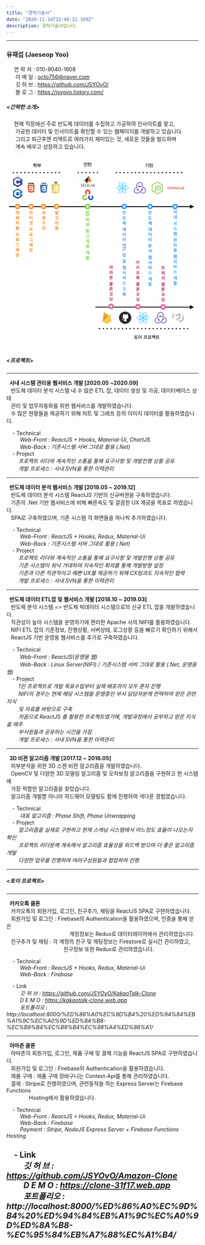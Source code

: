 ```yaml
---
title: "경력기술서"
date: "2020-11-14T22:40:32.169Z"
description: 경력기술서입니다.
---
```


---
### 유재섭 (Jaeseop Yoo)
&nbsp;&nbsp;&nbsp;&nbsp;       연 락 처 : 010-9040-1608  
&nbsp;&nbsp;&nbsp;&nbsp;&nbsp; 이 메 일 : octo756@naver.com  
&nbsp;&nbsp;&nbsp;&nbsp;&nbsp; 깃 허 브 : https://github.com/JSYOvO/  
&nbsp;&nbsp;&nbsp;&nbsp;&nbsp; 블 로 그 : https://jsyovo.tistory.com/

##### <간략한 소개>  
&nbsp;&nbsp;&nbsp;&nbsp;       현재 직장에선 주로 반도체 데이터를 수집하고 가공하여 인사이트를 찾고,  
&nbsp;&nbsp;&nbsp;&nbsp;&nbsp; 가공한 데이터 및 인사이트를 확인할 수 있는 웹페이지를 개발하고 있습니다.  
&nbsp;&nbsp;&nbsp;&nbsp;&nbsp; 그리고 퇴근후엔 리액트로 여러가지 재미있는 것, 새로운 것들을 빌드하며  
&nbsp;&nbsp;&nbsp;&nbsp;&nbsp; 계속 배우고 성장하고 있습니다.

  
![devlife](./my-dev-life2.png)  


##### <프로젝트>  
---
&nbsp; **사내 시스템 관리용 웹서비스 개발 [2020.05 ~2020.09]**  
&nbsp;&nbsp; 반도체 데이터 분석 시스템 내 수 많은 ETL 잡, 데이터 생성 및 가공, 데이터베이스 상태  
&nbsp;&nbsp; 관리 및 업무자동화를 위한 웹서비스를 개발하였습니다.  
&nbsp;&nbsp; 수 많은 현황들을 제공하기 위해 차트 및 그래프 등의 이미지 데이터를 활용하였습니다.  

&nbsp;&nbsp;&nbsp; - Technical  
&nbsp;&nbsp;&nbsp;&nbsp;&nbsp;&nbsp;&nbsp;&nbsp; *Web-Front : ReactJS + Hooks, Material-Ui, ChartJS*  
&nbsp;&nbsp;&nbsp;&nbsp;&nbsp;&nbsp;&nbsp;&nbsp; *Web-Back : 기존시스템 서버 그대로 활용 (.Net)*  
&nbsp;&nbsp;&nbsp; - Project  
&nbsp;&nbsp;&nbsp;&nbsp;&nbsp;&nbsp;&nbsp; *프로젝트 리더와 계속적인 소통을 통해 요구사항 및 개발진행 상황 공유*  
&nbsp;&nbsp;&nbsp;&nbsp;&nbsp;&nbsp;&nbsp; *개발 프로세스 : 사내 SVN을 통한 이력관리*

---    
&nbsp; **반도체 데이터 분석 웹서비스 개발 [2019.05 ~ 2019.12]**  
&nbsp;&nbsp; 반도체 데이터 분석 시스템 ReactJS 기반의 신규버젼을 구축하였습니다.  
&nbsp;&nbsp; 기존의 .Net 기반 웹서비스에 비해 빠른속도 및 깔끔한 UX 제공을 목표로 하였습니다.  
&nbsp;&nbsp; SPA로 구축하였으며, 기존 시스템 각 화면들을 하나씩 추가하였습니다.  

&nbsp;&nbsp;&nbsp; - Technical  
&nbsp;&nbsp;&nbsp;&nbsp;&nbsp;&nbsp;&nbsp;&nbsp; *Web-Front : ReactJS + Hooks, Redux, Material-Ui*  
&nbsp;&nbsp;&nbsp;&nbsp;&nbsp;&nbsp;&nbsp;&nbsp; *Web-Back : 기존시스템 서버 그대로 활용 (.Net)*  
&nbsp;&nbsp;&nbsp; - Project  
&nbsp;&nbsp;&nbsp;&nbsp;&nbsp;&nbsp;&nbsp; *프로젝트 리더와 계속적인 소통을 통해 요구사항 및 개발진행 상황 공유*  
&nbsp;&nbsp;&nbsp;&nbsp;&nbsp;&nbsp;&nbsp; *기존 시스템이 워낙 거대하여 지속적인 회의를 통해 개발방향 설정*  
&nbsp;&nbsp;&nbsp;&nbsp;&nbsp;&nbsp;&nbsp; *기존과 다른 직관적이고 예쁜 UX를 제공하기 위해 CX팀과도 지속적인 협력*  
&nbsp;&nbsp;&nbsp;&nbsp;&nbsp;&nbsp;&nbsp; *개발 프로세스 : 사내 SVN을 통한 이력관리*

---    
&nbsp; **반도체 데이터 ETL잡 및 웹서비스 개발 [2018.10 ~ 2019.03]**  
&nbsp;&nbsp; 반도체 분석 시스템 => 반도체 빅데이터 시스템으로의 신규 ETL 잡을 개발하였습니다.  
&nbsp;&nbsp; 직관성이 높아 시스템을 운영하기에 편리한 Apache 사의 NIFI를 활용하였습니다.  
&nbsp;&nbsp; NIFI ETL 잡의 기준정보, 진행상황, 서버상태, 로그상황 등을 빠르기 확인하기 위해서  
&nbsp;&nbsp; ReactJS 기반 운영용 웹서비스를 추가로 구축하였습니다.

&nbsp;&nbsp;&nbsp; - Technical  
&nbsp;&nbsp;&nbsp;&nbsp;&nbsp;&nbsp;&nbsp;&nbsp; *Web-Front : ReactJS(운영용 웹)*  
&nbsp;&nbsp;&nbsp;&nbsp;&nbsp;&nbsp;&nbsp;&nbsp; *Web-Back : Linux Server(NIFI) / 기존시스템 서버 그대로 활용 (.Net, 운영용 웹)*  
&nbsp;&nbsp;&nbsp; - Project  
&nbsp;&nbsp;&nbsp;&nbsp;&nbsp;&nbsp;&nbsp; *1인 프로젝트로 개발 목표수립부터 실제 배포까지 모두 혼자 진행*  
&nbsp;&nbsp;&nbsp;&nbsp;&nbsp;&nbsp;&nbsp; *NIFI의 경우는 현재 해당 시스템을 운영중인 부서 담당자분께 컨택하여 얻은 관련 지식*    
&nbsp;&nbsp;&nbsp;&nbsp;&nbsp;&nbsp;&nbsp; *및 자료를 바탕으로 구축*  
&nbsp;&nbsp;&nbsp;&nbsp;&nbsp;&nbsp;&nbsp; *처음으로 ReactJS 를 활용한 프로젝트였기에, 개발과정에서 공부하고 얻은 지식을 매주*  
&nbsp;&nbsp;&nbsp;&nbsp;&nbsp;&nbsp;&nbsp; *부서원들과 공유하는 시간을 가짐*  
&nbsp;&nbsp;&nbsp;&nbsp;&nbsp;&nbsp;&nbsp; *개발 프로세스 : 사내 SVN을 통한 이력관리*

---       
&nbsp; **3D 비젼 알고리즘 개발 [2017.12 ~ 2018.05]**  
&nbsp;&nbsp; 피부분석을 위한 3D 스캔 비젼 알고리즘을 개발하였습니다.  
&nbsp;&nbsp; OpenCV 및 다양한 3D 모델링 알고리즘 및 오차보정 알고리즘을 구현하고 현 시스템에   
&nbsp;&nbsp; 가장 적합한 알고리즘을 찾았습니다.  
&nbsp;&nbsp; 알고리즘 개발뿐 아니라 하드웨어 모델링도 함께 진행하여 색다른 경험였습니다.  

&nbsp;&nbsp;&nbsp; - Technical  
&nbsp;&nbsp;&nbsp;&nbsp;&nbsp;&nbsp;&nbsp;&nbsp; *대표 알고리즘 : Phase Shift, Phase Unwrapping*  
&nbsp;&nbsp;&nbsp; - Project  
&nbsp;&nbsp;&nbsp;&nbsp;&nbsp;&nbsp;&nbsp; *알고리즘을 실제로 구현하고 현재 스캐닝 시스템에서 어느정도 효율이 나오는지 확인*  
&nbsp;&nbsp;&nbsp;&nbsp;&nbsp;&nbsp;&nbsp; *프로젝트 리더분께 계속해서 알고리즘 효율성을 피드백 받으며 더 좋은 알고리즘 개발*  
&nbsp;&nbsp;&nbsp;&nbsp;&nbsp;&nbsp;&nbsp; *다양한 업무를 진행하여 여러구성원들과 협업하여 진행*    

---   

##### <토이 프로젝트>  
---
&nbsp; **카카오톡 클론**  
&nbsp;&nbsp; 카카오톡의 회원가입, 로그인, 친구추가, 채팅을 ReactJS SPA로 구현하였습니다.  
&nbsp;&nbsp; 회원가입 및 로그인 : Firebase의 Authentication을 활용하였으며, 인증을 통해 얻은  
&nbsp;&nbsp;&nbsp;&nbsp;&nbsp;&nbsp;&nbsp;&nbsp;&nbsp;&nbsp;&nbsp;&nbsp;&nbsp;&nbsp;&nbsp;&nbsp;&nbsp;&nbsp;&nbsp;&nbsp;&nbsp;&nbsp;&nbsp;&nbsp;&nbsp;&nbsp;&nbsp;&nbsp;&nbsp;&nbsp;&nbsp;&nbsp;&nbsp;&nbsp;&nbsp;&nbsp;&nbsp;&nbsp;&nbsp;&nbsp;&nbsp; 계정정보는 Redux로 데이터레이어에서 관리하였습니다.  
&nbsp;&nbsp; 친구추가 및 채팅 : 각 계정의 친구 및 채팅정보는 Firestore로 실시간 관리하였고,  
&nbsp;&nbsp;&nbsp;&nbsp;&nbsp;&nbsp;&nbsp;&nbsp;&nbsp;&nbsp;&nbsp;&nbsp;&nbsp;&nbsp;&nbsp;&nbsp;&nbsp;&nbsp;&nbsp;&nbsp;&nbsp;&nbsp;&nbsp;&nbsp;&nbsp;&nbsp;&nbsp;&nbsp;&nbsp;&nbsp;&nbsp;&nbsp;&nbsp;&nbsp;&nbsp;&nbsp;&nbsp; 친구정보 또한 Redux로 관리하였습니다.  

&nbsp;&nbsp;&nbsp; - Technical  
&nbsp;&nbsp;&nbsp;&nbsp;&nbsp;&nbsp;&nbsp;&nbsp; *Web-Front : ReactJS + Hooks, Redux, Material-Ui*  
&nbsp;&nbsp;&nbsp;&nbsp;&nbsp;&nbsp;&nbsp;&nbsp; *Web-Back : Firebase*  

&nbsp;&nbsp;&nbsp; - Link  
&nbsp;&nbsp;&nbsp;&nbsp;&nbsp;&nbsp;&nbsp;&nbsp; *깃 허 브 : https://github.com/JSYOvO/KakaoTalk-Clone*  
&nbsp;&nbsp;&nbsp;&nbsp;&nbsp;&nbsp;&nbsp;&nbsp; *D E M O : https://kakaotalk-clone.web.app*  
&nbsp;&nbsp;&nbsp;&nbsp;&nbsp;&nbsp;&nbsp;&nbsp; *포트폴리오 : http://localhost:8000/%ED%86%A0%EC%9D%B4%20%ED%94%84%EB%A1%9C%EC%A0%9D%ED%8A%B8-%EC%B9%B4%EC%B9%B4%EC%98%A4%ED%86%A1/*  

---  
&nbsp; **아마존 클론**  
&nbsp;&nbsp; 아마존의 회원가입, 로그인, 제품 구매 및 결제 기능을 ReactJS SPA로 구현하였습니다.  
&nbsp;&nbsp; 회원가입 및 로그인 : Firebase의 Authentication을 활용하였습니다.  
&nbsp;&nbsp; 제품 구매 : 제품 구매 장바구니는 Context-Api를 통해 관리하였습니다.  
&nbsp;&nbsp; 결제 : Stripe로 진행하였으며, 관련동작을 하는 Express Server는 Firebase Functions  
&nbsp;&nbsp;&nbsp;&nbsp;&nbsp;&nbsp;&nbsp;&nbsp;&nbsp;&nbsp;&nbsp;&nbsp;&nbsp;&nbsp; Hosting에서 활용하였습니다.

&nbsp;&nbsp;&nbsp; - Technical  
&nbsp;&nbsp;&nbsp;&nbsp;&nbsp;&nbsp;&nbsp;&nbsp; *Web-Front : ReactJS + Hooks, Redux, Material-Ui*  
&nbsp;&nbsp;&nbsp;&nbsp;&nbsp;&nbsp;&nbsp;&nbsp; *Web-Back : Firebase*  
&nbsp;&nbsp;&nbsp;&nbsp;&nbsp;&nbsp;&nbsp;&nbsp; *Payment : Stripe, NodeJS Express Server + Firebase Functions Hosting*  

&nbsp;&nbsp;&nbsp; - Link  
&nbsp;&nbsp;&nbsp;&nbsp;&nbsp;&nbsp;&nbsp;&nbsp; *깃 허 브 : https://github.com/JSYOvO/Amazon-Clone*  
&nbsp;&nbsp;&nbsp;&nbsp;&nbsp;&nbsp;&nbsp;&nbsp; *D E M O : https://clone-31f17.web.app*  
&nbsp;&nbsp;&nbsp;&nbsp;&nbsp;&nbsp;&nbsp;&nbsp; *포트폴리오 : http://localhost:8000/%ED%86%A0%EC%9D%B4%20%ED%94%84%EB%A1%9C%EC%A0%9D%ED%8A%B8-%EC%95%84%EB%A7%88%EC%A1%B4/*  
---  